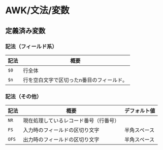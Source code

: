# AWK/文法/変数

## 定義済み変数

### 記法（フィールド系）

| 記法 | 概要                                      |
| ---- | ----------------------------------------- |
| `$0` | 行全体                                    |
| `$n` | 行を空白文字で区切ったn番目のフィールド。 |

### 記法（その他）

| 記法  | 概要                                   | デフォルト値 |
| ----- | -------------------------------------- | ------------ |
| `NR`  | 現在処理しているレコード番号（行番号） |              |
| `FS`  | 入力時のフィールドの区切り文字         | 半角スペース |
| `OFS` | 出力時のフィールドの区切り文字         | 半角スペース |
